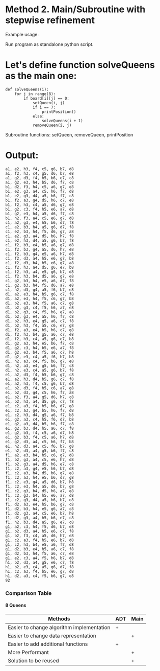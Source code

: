 # Method 2. Main/Subroutine with stepwise refinement 

Example usage:

Run program as standalone python script.

# Let's define function solveQueens as the main one:

```
def solveQueens(i):
    for j in range(8):
        if board[i][j] == 0:
            setQueen(i, j)
            if i == 7:
                printPosition()
            else:
                solveQueens(i + 1)
            removeQueen(i, j)
```

Subroutine functions:
  setQueen,
  removeQueen,
  printPosition
  
 # Output:
 ```
a1, e2, h3, f4, c5, g6, b7, d8
a1, f2, h3, c4, g5, d6, b7, e8
a1, g2, d3, f4, h5, b6, e7, c8
a1, g2, e3, h4, b5, d6, f7, c8
b1, d2, f3, h4, c5, a6, g7, e8
b1, e2, g3, a4, c5, h6, f7, d8
b1, e2, g3, d4, a5, h6, f7, c8
b1, f2, a3, g4, d5, h6, c7, e8
b1, f2, h3, c4, a5, d6, g7, e8
b1, g2, c3, f4, h5, e6, a7, d8
b1, g2, e3, h4, a5, d6, f7, c8
b1, h2, f3, a4, c5, e6, g7, d8
c1, a2, g3, e4, h5, b6, d7, f8
c1, e2, b3, h4, a5, g6, d7, f8
c1, e2, b3, h4, f5, d6, g7, a8
c1, e2, g3, a4, d5, b6, h7, f8
c1, e2, h3, d4, a5, g6, b7, f8
c1, f2, b3, e4, h5, a6, g7, d8
c1, f2, b3, g4, a5, d6, h7, e8
c1, f2, b3, g4, e5, a6, h7, d8
c1, f2, d3, a4, h5, e6, g7, b8
c1, f2, d3, b4, h5, e6, g7, a8
c1, f2, h3, a4, d5, g6, e7, b8
c1, f2, h3, a4, e5, g6, b7, d8
c1, f2, h3, b4, d5, a6, g7, e8
c1, g2, b3, h4, e5, a6, d7, f8
c1, g2, b3, h4, f5, d6, a7, e8
c1, h2, d3, g4, a5, f6, b7, e8
d1, a2, e3, h4, b5, g6, c7, f8
d1, a2, e3, h4, f5, c6, g7, b8
d1, b2, e3, h4, f5, a6, c7, g8
d1, b2, g3, c4, f5, h6, a7, e8
d1, b2, g3, c4, f5, h6, e7, a8
d1, b2, g3, e4, a5, h6, f7, c8
d1, b2, h3, e4, g5, a6, c7, f8
d1, b2, h3, f4, a5, c6, e7, g8
d1, f2, a3, e4, b5, h6, c7, g8
d1, f2, h3, b4, g5, a6, c7, e8
d1, f2, h3, c4, a5, g6, e7, b8
d1, g2, a3, h4, e5, b6, f7, c8
d1, g2, c3, h4, b5, e6, a7, f8
d1, g2, e3, b4, f5, a6, c7, h8
d1, g2, e3, c4, a5, f6, h7, b8
d1, h2, a3, c4, f5, b6, g7, e8
d1, h2, a3, e4, g5, b6, f7, c8
d1, h2, e3, c4, a5, g6, b7, f8
e1, a2, d3, f4, h5, b6, g7, c8
e1, a2, h3, d4, b5, g6, c7, f8
e1, a2, h3, f4, c5, g6, b7, d8
e1, b2, d3, f4, h5, c6, a7, g8
e1, b2, d3, g4, c5, h6, f7, a8
e1, b2, f3, a4, g5, d6, h7, c8
e1, b2, h3, a4, d5, g6, c7, f8
e1, c2, a3, f4, h5, b6, d7, g8
e1, c2, a3, g4, b5, h6, f7, d8
e1, c2, h3, d4, g5, a6, f7, b8
e1, g2, a3, c4, h5, f6, d7, b8
e1, g2, a3, d4, b5, h6, f7, c8
e1, g2, b3, d4, h5, a6, c7, f8
e1, g2, b3, f4, c5, a6, d7, h8
e1, g2, b3, f4, c5, a6, h7, d8
e1, g2, d3, a4, c5, h6, f7, b8
e1, h2, d3, a4, c5, f6, b7, g8
e1, h2, d3, a4, g5, b6, f7, c8
f1, a2, e3, b4, h5, c6, g7, d8
f1, b2, g3, a4, c5, e6, h7, d8
f1, b2, g3, a4, d5, h6, e7, c8
f1, c2, a3, g4, e5, h6, b7, d8
f1, c2, a3, h4, d5, b6, g7, e8
f1, c2, a3, h4, e5, b6, d7, g8
f1, c2, e3, g4, a5, d6, b7, h8
f1, c2, e3, h4, a5, d6, b7, g8
f1, c2, g3, b4, d5, h6, a7, e8
f1, c2, g3, b4, h5, e6, a7, d8
f1, c2, g3, d4, a5, h6, b7, e8
f1, d2, a3, e4, h5, b6, g7, c8
f1, d2, b3, h4, e5, g6, a7, c8
f1, d2, g3, a4, c5, e6, b7, h8
f1, d2, g3, a4, h5, b6, e7, c8
f1, h2, b3, d4, a5, g6, e7, c8
g1, a2, c3, h4, f5, d6, b7, e8
g1, b2, d3, a4, h5, e6, c7, f8
g1, b2, f3, c4, a5, d6, h7, e8
g1, c2, a3, f4, h5, e6, b7, d8
g1, c2, h3, b4, e5, a6, f7, d8
g1, d2, b3, e4, h5, a6, c7, f8
g1, d2, b3, h4, f5, a6, c7, e8
g1, e2, c3, a4, f5, h6, b7, d8
h1, b2, d3, a4, g5, e6, c7, f8
h1, b2, e3, c4, a5, g6, d7, f8
h1, c2, a3, f4, b5, e6, g7, d8
h1, d2, a3, c4, f5, b6, g7, e8
92
```
### Comparison Table
#### 8 Queens

| Methods  | ADT | Main | 
| ------------- | ------------- | ------------- | 
| Easier to change algorithm implementation | + | |
| Easier to change data representation  | | + |
| Easier to add additional functions | + | |
| More Performant | | + |
| Solution to be reused | | + |
